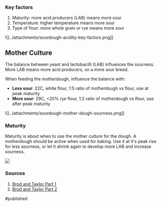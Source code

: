 ### Key factors
1. Maturity: more acid producers (LAB) means more sour
2. Temperature: higher temperature means more sour
3. Type of flour: more whole grain or rye means more sour

![[../attachments/sourdough-acidity-key-factors.png]]

## Mother Culture
The balance between yeast and lactobacilli (LAB) influences the sourness. More LAB means more acid producers, so a more sour bread.

When feeding the motherdough, influence the balance with: 
* **Less sour**: 22C, white flour, 1:5 ratio of motherdough vs flour, use at peak maturity
* **More sour**: 29C, <20% rye flour, 1:2 ratio of motherdough vs flour, use after peak maturity

![[../attachments/sourdough-mother-dough-sourness.png]]

### Maturity
Maturity is about when to use the mother culture for the dough. A motherdough should be active when used for baking. Use it at it's peak rise for less sourness, or let it shrink again to develop more LAB and increase sourness.

![](./sourdough-maturity-time-populations.jpg)

### Sources
1. [Brod and Taylor Part 1](https://brodandtaylor.com/blogs/recipes/make-sourdough-more-sour)
2. [Brod and Taylor Part 2](https://brodandtaylor.com/blogs/recipes/make-sourdough-more-or-less-sour-part-2)

#published 